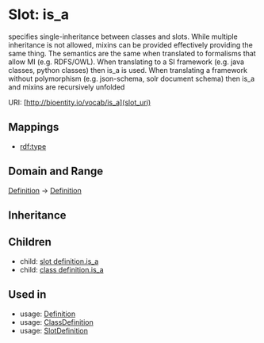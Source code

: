 # Slot: is_a


specifies single-inheritance between classes and slots. While multiple inheritance is not allowed, mixins can be provided effectively providing the same thing. The semantics are the same when translated to formalisms that allow MI (e.g. RDFS/OWL). When translating to a SI framework (e.g. java classes, python classes) then is_a is used. When translating a framework without polymorphism (e.g. json-schema, solr document schema) then is_a and mixins are recursively unfolded

URI: [http://bioentity.io/vocab/is_a](slot_uri)
## Mappings

 * [rdf:type](http://purl.obolibrary.org/obo/rdf_type)
## Domain and Range

[Definition](Definition.md) -> [Definition](Definition.md)
## Inheritance

## Children

 *  child: [slot definition.is_a](slot_definition_is_a.md)
 *  child: [class definition.is_a](class_definition_is_a.md)
## Used in

 *  usage: [Definition](Definition.md)
 *  usage: [ClassDefinition](ClassDefinition.md)
 *  usage: [SlotDefinition](SlotDefinition.md)
